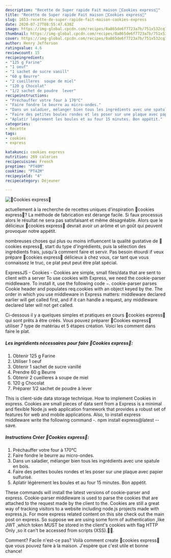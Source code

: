 ```yaml
---
description: "Recette de Super rapide Fait maison 🍪Cookies express🍪"
title: "Recette de Super rapide Fait maison 🍪Cookies express🍪"
slug: 1653-recette-de-super-rapide-fait-maison-cookies-express
date: 2020-07-27T08:55:47.630Z
image: https://img-global.cpcdn.com/recipes/0a865de6f7723a7b/751x532cq70/🍪cookies-express🍪-photo-principale-de-la-recette.jpg
thumbnail: https://img-global.cpcdn.com/recipes/0a865de6f7723a7b/751x532cq70/🍪cookies-express🍪-photo-principale-de-la-recette.jpg
cover: https://img-global.cpcdn.com/recipes/0a865de6f7723a7b/751x532cq70/🍪cookies-express🍪-photo-principale-de-la-recette.jpg
author: Henry Jefferson
ratingvalue: 4.6
reviewcount: 15
recipeingredient:
- "125 g Farine"
- "1 oeuf"
- "1 sachet de sucre vanill"
- "60 g Beurre"
- "2 cueilleres  soupe de miel"
- "120 g Chocolat"
- "1/2 sachet de poudre  lever"
recipeinstructions:
- "Préchauffer votre four à 170°C"
- "Faire fondre le beurre au micro-ondes."
- "Dans un saladier, mélanger bien tous les ingrédients avec une spatule en bois."
- "Faire des petites boules rondes et les poser sur une plaque avec papier sulfurisé."
- "Aplatir légèrement les boules et au four 15 minutes. Bon appétit."
categories:
- Recette
tags:
- cookies
- express

katakunci: cookies express 
nutrition: 269 calories
recipecuisine: French
preptime: "PT40M"
cooktime: "PT42M"
recipeyield: "4"
recipecategory: Déjeuner

---
```



![🍪Cookies express🍪](https://img-global.cpcdn.com/recipes/0a865de6f7723a7b/751x532cq70/🍪cookies-express🍪-photo-principale-de-la-recette.jpg)

actuellement à la recherche de recettes uniques d'inspiration 🍪cookies express🍪? La méthode de fabrication est dérange facile. Si faux processus alors le résultat ne sera pas satisfaisant et même désagréable. Alors que le délicieux 🍪cookies express🍪 devrait avoir un arôme et un goût qui peuvent provoquer notre appétit.

nombreuses choses qui plus ou moins influencent la qualité gustative de 🍪cookies express🍪, start du type d'ingrédients, puis la sélection des ingrédients frais, jusqu'à comment faire et servir. Pas besoin étourdi if veux prépare 🍪cookies express🍪 délicieux à chez vous, car tant que vous connaissez le truc, ce plat peut peut être plat spécial.

ExpressJS - Cookies - Cookies are simple, small files/data that are sent to client with a server To use cookies with Express, we need the cookie-parser middleware. To install it, use the following code −. cookie-parser parses Cookie header and populates req.cookies with an object keyed by the. The order in which you use middleware in Express matters: middleware declared earlier will get called first, and if it can handle a request, any middleware declared later will not get called.


Ci-dessous il y a quelques simples et pratiques en cours 🍪cookies express🍪 qui sont prêts à être créés. Vous pouvez préparer 🍪Cookies express🍪 utiliser 7 type de matériau et 5 étapes création. Voici les comment dans faire le plat.

<!--inarticleads1-->

##### Les ingrédients nécessaires pour faire 🍪Cookies express🍪:

1. Obtenir 125 g Farine
1. Utiliser 1 oeuf
1. Obtenir 1 sachet de sucre vanillé
1. Prendre 60 g Beurre
1. Obtenir 2 cueilleres à soupe de miel
1.  120 g Chocolat
1. Préparer 1/2 sachet de poudre à lever


This is client-side data storage technique. How to implement Cookies in express. Cookies are small pieces of data sent from a Express is a minimal and flexible Node.js web application framework that provides a robust set of features for web and mobile applications. Also, to install express middleware write the following command -. npm install express@latest --save. 

<!--inarticleads2-->

##### Instructions Créer 🍪Cookies express🍪:

1. Préchauffer votre four à 170°C
1. Faire fondre le beurre au micro-ondes.
1. Dans un saladier, mélanger bien tous les ingrédients avec une spatule en bois.
1. Faire des petites boules rondes et les poser sur une plaque avec papier sulfurisé.
1. Aplatir légèrement les boules et au four 15 minutes. Bon appétit.


These commands will install the latest versions of cookie-parser and express. Cookie-parser middleware is used to parse the cookies that are attached to the request made by the client to the. Cookies are still a great way of tracking visitors to a website including node.js projects made with express.js. For more express related content on this site check out the main post on express. So suppose we are using some form of authentication ,like JWT ,which token MUST be stored in the client&#39;s cookies with flag HTTP Only ,so it can&#39;t be accessed from scripts (XSS).🐱‍💻. 


Comment? Facile n'est-ce pas? Voilà comment create 🍪cookies express🍪 que vous pouvez faire à la maison. J'espère que c'est utile et bonne chance!
